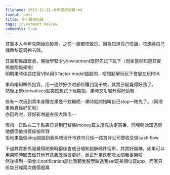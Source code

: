 ```yaml
---
filename: 2015-12-31-今年投資紀錄.md
layout: post
title: 今年投資紀錄
tags: Investment Review
comments: true
---
```


其實本人今年先開始玩股票，之前一直都唔敢玩，因為知道自己唔識，唔想將自己儲番黎既錢拎去賭。  

其實都係讀緊書，開始學緊少少investment既野先試下玩下（而家當然知道其實係無關係架啦）  
明明果時係諗住寫VBA用3 factor model搵股的，唔知點解玩玩下會變左玩RSA  

果時唔知咩係投資，用一通炒好少咁都係賺到幾千蚊，其實已經覺得好勁了。  
然後上緊derivatives就突然想試下玩期指，果時又咁岩升得好勁緊  

係有一次玩到將本身賺左果幾千蚊輸晒⋯果時就開始叫自己stop一陣先了。（同埋果時真係好忙啦）  
亦因為咁，好好彩咁避左個大跌市⋯  

恆指一日跌左二千點果日見到巴黎係imoney篇文度先決定買番，同埋開始知道佢地個價值投資係指咩野  
佢地果幾個blog說服到我係唔理升市跌市只係一路買好公司黎收息做cash flow  

不過其實都係發覺得閒果時都係會成日唔知點解睇件個市，其實好傷神，如果可以用果啲時間去做其他有意義既事會更好，反正升定跌都唔太關我事架啦  
然後搵到一啲會出notification話比我聽隻股票跌過我set既某個位既app，而家只係每日睇兩次個價就算